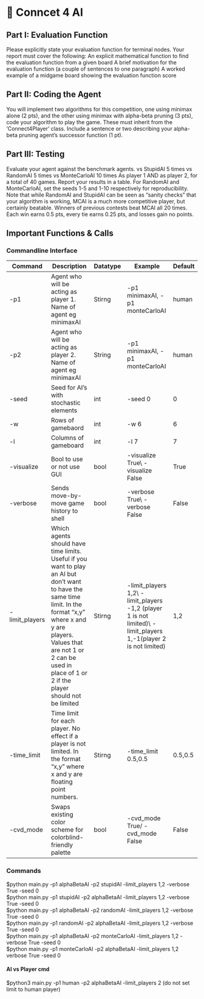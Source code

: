 # :robot: Conncet 4 AI

## Part I: Evaluation Function
Please explicitly state your evaluation function for terminal nodes. Your report must cover the following:
An explicit mathematical function to find the evaluation function from a given board
A brief motivation for the evaluation function (a couple of sentences to one paragraph)
A worked example of a midgame board showing the evaluation function score

## Part II: Coding the Agent
You will implement two algorithms for this competition, one using minimax alone (2 pts), and the other using minimax with alpha-beta pruning (3 pts), code your algorithm to play the game. These must inherit from the ‘Connect4Player’ class. Include a sentence or two describing your alpha-beta pruning agent’s successor function (1 pt).

## Part III: Testing 
Evaluate your agent against the benchmark agents.
<YourAgent> vs StupidAI 5 times
<YourAgent> vs RandomAI 5 times
<YourAgent> vs MonteCarloAI 10 times
As player 1 AND as player 2, for a total of 40 games. Report your results in a table. For RandomAI and MonteCarloAI, set the seeds 1-5 and 1-10 respectively for reproducibility. Note that while RandomAI and StupidAI can be seen as “sanity checks” that your algorithm is working, MCAI is a much more competitive player, but certainly beatable. Winners of previous contests beat MCAI all 20 times. Each win earns 0.5 pts, every tie earns 0.25 pts, and losses gain no points.

## Important Functions & Calls
### Commandline Interface
Command | Description | Datatype | Example | Default|
--------|-------------|----------|---------|----------|
-p1 | Agent who will be acting as player 1. Name of agent eg minimaxAI | Stirng| -p1 minimaxAI, -p1 monteCarloAI | human |
-p2 | Agent who will be acting as player 2. Name of agent eg minimaxAI | String | -p1 minimaxAI, -p1 monteCarloAI | human |
-seed | Seed for AI’s with stochastic elements | int | -seed 0 | 0
-w | Rows of gamebaord | int | -w 6 | 6
-l | Columns of gameboard | int | -l 7 | 7
-visualize | Bool to use or not use GUI | bool | -visualize True\ -visualize False | True
-verbose | Sends move-by-move game history to shell | bool | -verbose True\ -verbose False | False
-limit_players | Which agents should have time limits. Useful if you want to play an AI but don’t want to have the same time limit. In the format “x,y” where x and y are players. Values that are not 1 or 2 can be used in place of 1 or 2 if the player should not be limited | Stirng | -limit_players 1,2\ -limit_players -1,2 (player 1 is not limited)\ -limit_players 1,-1(player 2 is not limited) | 1,2
-time_limit | Time limit for each player. No effect if a player is not limited. In the format “x,y” where x and y are floating point numbers. | Stirng | -time_limit 0.5,0.5 | 0.5,0.5
-cvd_mode | Swaps existing color scheme for colorblind- friendly palette | bool | -cvd_mode True/ -cvd_mode False | False

### Commands
$python main.py -p1 alphaBetaAI -p2 stupidAI -limit_players 1,2 -verbose True -seed 0\
$python main.py -p1 stupidAI -p2 alphaBetaAI -limit_players 1,2 -verbose True -seed 0\
$python main.py -p1 alphaBetaAI -p2 randomAI -limit_players 1,2 -verbose True -seed 0\
$python main.py -p1 randomAI -p2 alphaBetaAI -limit_players 1,2 -verbose True -seed 0\
$python main.py -p1 alphaBetaAI -p2 monteCarloAI -limit_players 1,2 -verbose True -seed 0\
$python main.py -p1 monteCarloAI -p2 alphaBetaAI -limit_players 1,2 verbose True -seed 0

#### AI vs Player cmd
$python3 main.py -p1 human -p2 alphaBetaAI -limit_players 2 (do not set limit to human player)



